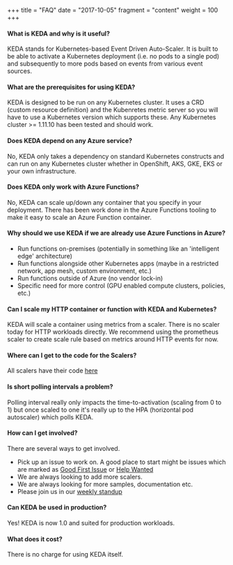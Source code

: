 +++
title = "FAQ"
date = "2017-10-05"
fragment = "content"
weight = 100
+++

#### What is KEDA and why is it useful?
KEDA stands for Kubernetes-based Event Driven Auto-Scaler. It is built to be able to activate a Kubernetes deployment (i.e. no pods to a single pod) and subsequently to more pods based on events from various event sources.

#### What are the prerequisites for using KEDA?
KEDA is designed to be run on any Kubernetes cluster. It uses a CRD (custom resource definition) and the Kubenretes metric server so you will have to use a Kubernetes version which supports these. Any Kubernetes cluster >= 1.11.10 has been tested and should work.

#### Does KEDA depend on any Azure service?
No, KEDA only takes a dependency on standard Kubernetes constructs and can run on any Kubernetes cluster whether in OpenShift, AKS, GKE, EKS or your own infrastructure.

#### Does KEDA only work with Azure Functions?
No, KEDA can scale up/down any container that you specify in your deployment. There has been work done in the Azure Functions tooling to make it easy to scale an Azure Function container.

#### Why should we use KEDA if we are already use Azure Functions in Azure?

* Run functions on-premises (potentially in something like an 'intelligent edge' architecture)
* Run functions alongside other Kubernetes apps (maybe in a restricted network, app mesh, custom environment, etc.)
* Run functions outside of Azure (no vendor lock-in)
* Specific need for more control (GPU enabled compute clusters, policies, etc.)

#### Can I scale my HTTP container or function with KEDA and Kubernetes?
KEDA will scale a container using metrics from a scaler.  There is no scaler today for HTTP workloads directly.  We recommend using the prometheus scaler to create scale rule based on metrics around HTTP events for now.

####  Where can I get to the code for the Scalers?
All scalers have their code [here](https://github.com/kedacore/keda/tree/master/pkg/scalers)

#### Is short polling intervals a problem?
Polling interval really only impacts the time-to-activation (scaling from 0 to 1) but once scaled to one it's really up to the HPA (horizontal pod autoscaler) which polls KEDA.

#### How can I get involved?
There are several ways to get involved.

* Pick up an issue to work on. A good place to start might be issues which are marked as [Good First Issue](https://github.com/kedacore/keda/labels/good%20first%20issue) or [Help Wanted](https://github.com/kedacore/keda/labels/help%20wanted)
* We are always looking to add more scalers.
* We are always looking for more samples, documentation etc.
* Please join us in our [weekly standup](https://github.com/kedacore/keda#community-standup)

#### Can KEDA be used in production?
Yes! KEDA is now 1.0 and suited for production workloads.

#### What does it cost?
There is no charge for using KEDA itself.